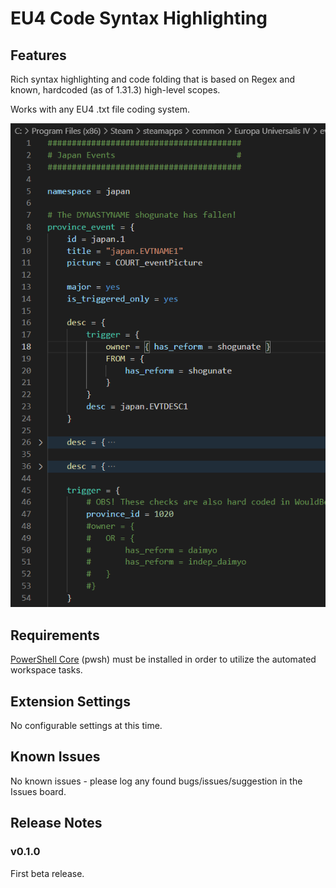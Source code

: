 # EU4 Code Syntax Highlighting

## Features

Rich syntax highlighting and code folding that is based on Regex and known, hardcoded (as of 1.31.3) high-level scopes.

Works with any EU4 .txt file coding system.

![Highlighting_Example_1](./.media/Highlighting_Example.png)

## Requirements

[PowerShell Core](https://github.com/PowerShell/PowerShell/releases/latest) (pwsh) must be installed in order to utilize the automated workspace tasks.

## Extension Settings

No configurable settings at this time.

## Known Issues

No known issues - please log any found bugs/issues/suggestion in the Issues board.

## Release Notes

### __v0.1.0__

First beta release.
